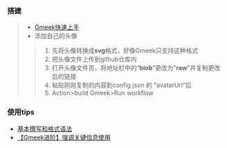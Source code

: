 ### 搭建

> - [Gmeek快速上手](https://blog.meekdai.com/post/Gmeek-kuai-su-shang-shou.html)
> - 添加自己的头像
> 
> >  1. 先将头像转换成**svg**格式，好像Gmeek只支持这种格式
> > 2. 把头像文件上传到github仓库内
> > 3. 打开头像文件页，将地址栏中的“**blob**”更改为"**raw**"并复制更改后的链接
> > 4. 粘贴刚刚复制的内容到config.json 的 "avatarUrl"后
> > 5. Action>build Gmeek>Run workflow

### 使用tips
-  [基本撰写和格式语法](https://docs.github.com/zh/get-started/writing-on-github/getting-started-with-writing-and-formatting-on-github/basic-writing-and-formatting-syntax)
-  [【Gmeek进阶】强调关键信息使用](https://blog.meekdai.com/post/%E3%80%90Gmeek-jin-jie-%E3%80%91-qiang-diao-guan-jian-xin-xi-shi-yong.html)
